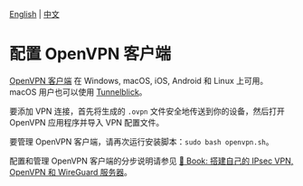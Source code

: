[English](clients.md) | [中文](clients-zh.md)

# 配置 OpenVPN 客户端

[OpenVPN 客户端](https://openvpn.net/vpn-client/) 在 Windows, macOS, iOS, Android 和 Linux 上可用。macOS 用户也可以使用 [Tunnelblick](https://tunnelblick.net)。

要添加 VPN 连接，首先将生成的 `.ovpn` 文件安全地传送到你的设备，然后打开 OpenVPN 应用程序并导入 VPN 配置文件。

要管理 OpenVPN 客户端，请再次运行安装脚本：`sudo bash openvpn.sh`。

配置和管理 OpenVPN 客户端的分步说明请参见 [:book: Book: 搭建自己的 IPsec VPN, OpenVPN 和 WireGuard 服务器](https://books2read.com/vpnzh)。
